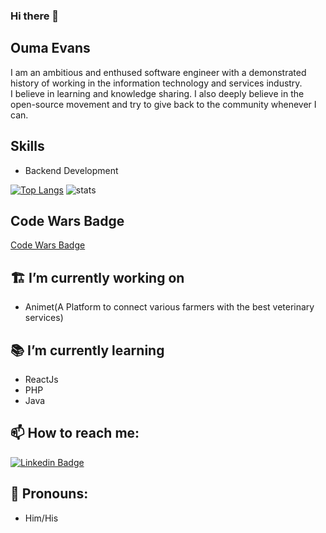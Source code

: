 ### Hi there 👋

## Ouma Evans
I am an ambitious and enthused software engineer with a demonstrated history of working in the information technology and services industry.<br>
I believe in learning and knowledge sharing. I also deeply believe in the open-source movement and try to give back to the community whenever I can.

## Skills
* Backend Development

[![Top Langs](https://github-readme-stats.vercel.app/api/top-langs/?username=oumao&&show_icons=true&title_color=ffffff&icon_color=bb2acf&text_color=daf7dc&bg_color=151515)](https://github.com/oumao/github-readme-stats)
![stats](https://github-readme-stats.vercel.app/api?username=oumao&&show_icons=true&title_color=ffffff&icon_color=bb2acf&text_color=daf7dc&bg_color=151515)
## Code Wars Badge
[Code Wars Badge](https://www.codewars.com/users/oumao/badges/large)
## 🏗 I’m currently working on
- Animet(A Platform to connect various farmers with the best veterinary services)


## 📚 I’m currently learning
- ReactJs
- PHP
- Java

## 📫 How to reach me:
[![Linkedin Badge](https://img.shields.io/badge/-LinkedIn-blue?style=flat-square&logo=Linkedin&logoColor=white&link=https://www.linkedin.com/in/oumaot/)](https://www.linkedin.com/in/oumaot/)<br>

## 🤵 Pronouns:
- Him/His
